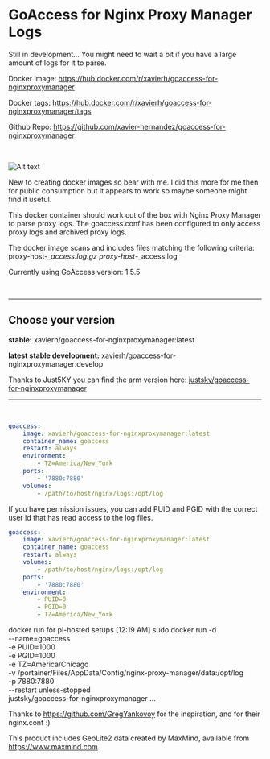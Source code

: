 # GoAccess for Nginx Proxy Manager Logs

Still in development... You might need to wait a bit if you have a large amount of logs for it to parse.

Docker image: https://hub.docker.com/r/xavierh/goaccess-for-nginxproxymanager

Docker tags: https://hub.docker.com/r/xavierh/goaccess-for-nginxproxymanager/tags

Github Repo: https://github.com/xavier-hernandez/goaccess-for-nginxproxymanager

<br>

![Alt text](https://i.ibb.co/fNj9Dcy/goaccess1.jpg "GoAccess Dashboard")

New to creating docker images so bear with me. I did this more for me then for public consumption but it appears to work so maybe someone might find it useful.

This docker container should work out of the box with Nginx Proxy Manager to parse proxy logs. The goaccess.conf has been configured to only access proxy logs and archived proxy logs.

The docker image scans and includes files matching the following criteria: proxy-host-*_access.log.gz proxy-host-*_access.log

Currently using GoAccess version: 1.5.5

<br>

---
## Choose your version 

**stable:** xavierh/goaccess-for-nginxproxymanager:latest

**latest stable development:** xavierh/goaccess-for-nginxproxymanager:develop

Thanks to Just5KY you can find the arm version here: [justsky/goaccess-for-nginxproxymanager](https://hub.docker.com/r/justsky/goaccess-for-nginxproxymanager)

---

<br>

```yml
goaccess:
    image: xavierh/goaccess-for-nginxproxymanager:latest
    container_name: goaccess
    restart: always
    environment:
        - TZ=America/New_York
    ports:
        - '7880:7880'
    volumes:
        - /path/to/host/nginx/logs:/opt/log
```
If you have permission issues, you can add PUID and PGID with the correct user id that has read access to the log files.
```yml
goaccess:
    image: xavierh/goaccess-for-nginxproxymanager:latest
    container_name: goaccess
    restart: always
    volumes:
        - /path/to/host/nginx/logs:/opt/log
    ports:
        - '7880:7880'
    environment:
        - PUID=0
        - PGID=0
        - TZ=America/New_York        
```
docker run for pi-hosted setups
[12:19 AM]
sudo docker run -d \
   --name=goaccess \
   -e PUID=1000 \
   -e PGID=1000 \
   -e TZ=America/Chicago \
   -v /portainer/Files/AppData/Config/nginx-proxy-manager/data:/opt/log \
   -p 7880:7880 \
   --restart unless-stopped \
   justsky/goaccess-for-nginxproxymanager
   ...

Thanks to https://github.com/GregYankovoy for the inspiration, and for their nginx.conf :)

This product includes GeoLite2 data created by MaxMind, available from
<a href="https://www.maxmind.com">https://www.maxmind.com</a>.
